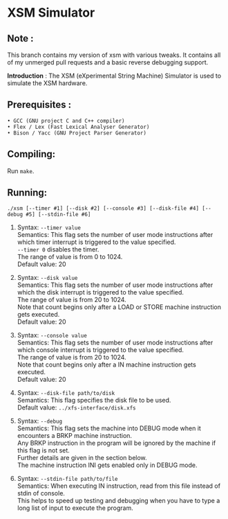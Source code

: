 XSM Simulator
=============

Note :
-----
This branch contains my version of xsm with various tweaks.
It contains all of my unmerged pull requests and a basic reverse debugging support.

**Introduction** : The XSM (eXperimental String Machine) Simulator is used to simulate the XSM hardware.

Prerequisites :
-------------
	• GCC (GNU project C and C++ compiler)
	• Flex / Lex (Fast Lexical Analyser Generator)
	• Bison / Yacc (GNU Project Parser Generator)

Compiling:
----------
Run `make`.

Running:
--------
 `./xsm [--timer #1] [--disk #2] [--console #3] [--disk-file #4] [--debug #5] [--stdin-file #6]`

1. Syntax: `--timer value`  
    Semantics: This flag sets the number of user mode instructions after which 
    timer interrupt is triggered to the value specified.  
    `--timer 0` disables the timer.  
    The range of value is from 0 to 1024.   
    Default value: 20  

2. Syntax: `--disk value`  
    Semantics: This flag sets the number of user mode instructions after which 
    the disk interrupt is triggered to the value specified.  
    The range of value is from 20 to 1024.  
    Note that count begins only after a LOAD or STORE machine instruction gets executed.  
    Default value: 20

3. Syntax: `--console value`  
    Semantics: This flag sets the number of user mode instructions after which console 
    interrupt is triggered to the value specified.  
    The range of value is from 20 to 1024.  
    Note that count begins only after a IN machine instruction gets executed.  
    Default value: 20

4. Syntax: `--disk-file path/to/disk`  
    Semantics: This flag specifies the disk file to be used.  
    Default value: `../xfs-interface/disk.xfs`

5. Syntax: `--debug`  
    Semantics: This flag sets the machine into DEBUG mode when it encounters a BRKP machine instruction.  
    Any BRKP instruction in the program will be ignored by the machine if this flag is not set.  
    Further details are given in the section below.  
    The machine instruction INI gets enabled only in DEBUG mode. 

6. Syntax: `--stdin-file path/to/file`  
    Semantics: When executing IN instruction, read from this file instead of stdin of console.  
    This helps to speed up testing and debugging when you have to type a long list of input to execute the program.  
